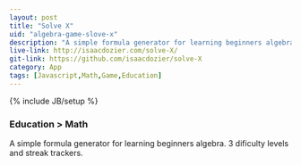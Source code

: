 ```yaml
---
layout: post
title: "Solve X"
uid: "algebra-game-slove-x"
description: "A simple formula generator for learning beginners algebra."
live-link: http://isaacdozier.com/solve-X/
git-link: https://github.com/isaacdozier/solve-X
category: App
tags: [Javascript,Math,Game,Education]
---
```

{% include JB/setup %}

### Education > Math

A simple formula generator for learning beginners algebra.
3 dificulty levels and streak trackers.